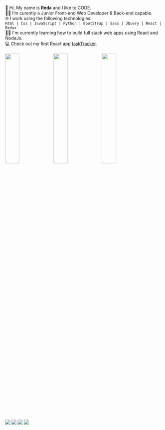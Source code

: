 :wave: Hi, My name is **Reda** and I like to CODE.<br>
:technologist: I’m curently a Junior Front-end Web Developer & Back-end capable.<br>
:globe_with_meridians: I work using the following technologies:<br>
`Html | Css | JavaScript | Python | BootStrap | Sass | JQuery | React | Redux` <br>
:teacher: I'm currently learning how to build full stack web apps using React and NodeJs.<br>
:computer: Check out my first React app [taskTracker](https://tasktracker.redacodes.repl.co/).<br>
<br><img src="https://github-readme-stats.vercel.app/api?username=Reda-codes&show_icons=true&count_private=true" width="30%" height="auto"/> <img src="https://github-readme-stats.vercel.app/api/top-langs/?username=Reda-codes&layout=compact&show_icons=true/" width="30%" height="auto"/> <img src="https://github-readme-streak-stats.herokuapp.com/?user=Reda-codes" width="30%" height="auto"/>
<br><a href="www.linkedin.com/in/Reda-Med" target="_blank"><img src="https://img.icons8.com/color/48/000000/linkedin.png"/></a>
<a href="https://www.instagram.com/med_thelunatic/" target="_blank"><img src="https://img.icons8.com/fluency/48/000000/instagram-new.png"/></a>
<a href="https://twitter.com/Med_thelunatic" target="_blank"><img src="https://img.icons8.com/fluency/48/000000/twitter.png"/></a>
<a href="mailto:redux4.0@protonmail.com" target="_blank"><img src="https://img.icons8.com/fluency/48/000000/email.png"/></a>

